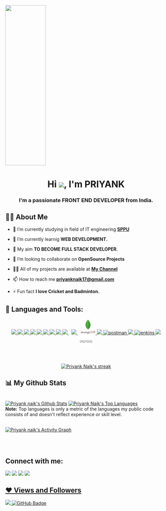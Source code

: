 <a href="#"><img width="50%" height="500px" src="https://deeswebverse.com/wp-content/uploads/2020/11/Programmer.png" height="175px"/></a>

<h1 align="center">Hi <img src="https://raw.githubusercontent.com/MartinHeinz/MartinHeinz/master/wave.gif" width="30px">, I'm PRIYANK</h1>
<h3 align="center">I'm a passionate FRONT END DEVELOPER from India.</h3>


## 🙋‍♂️ About Me

- 🔭 I’m currently studying in field of IT engineering **[SPPU](http://www.unipune.ac.in/)**

- 🌱 I’m currently learnig **WEB DEVELOPMENT.**

- 🌱 My aim **TO BECOME FULL STACK DEVELOPER.**

- 👯 I’m looking to collaborate on **OpenSource Projects**

- 👨‍💻 All of my projects are available at **[My Channel](https://www.youtube.com/channel/UCX26HQPm9aCgvf03yzh3bhg)**

- 📫 How to reach me **priyanknaik17@gmail.com**

- ⚡ Fun fact **I love Cricket and Badminton.**

## 🚀 Languages and Tools:

<p align="center"> 
    <a href="https://www.java.com" target="_blank"> <img src="https://img.icons8.com/color/48/000000/java-coffee-cup-logo.png"/> </a>
    <a href="https://reactjs.org/" target="_blank"> <img src="https://img.icons8.com/color/48/000000/react-native.png"/> </a>
    <a href="https://spring.io/projects/spring-boot" target="_blank"> <img src="https://img.icons8.com/color/48/000000/spring-logo.png"/> </a> 
    <a href="https://developer.mozilla.org/en-US/docs/Web/JavaScript" target="_blank"> <img src="https://img.icons8.com/color/48/000000/javascript.png"/> </a> 
    <a href="https://www.w3.org/html/" target="_blank"> <img src="https://img.icons8.com/color/48/000000/html-5.png"/> </a> 
    <a href="https://www.w3schools.com/css/" target="_blank"> <img src="https://img.icons8.com/color/48/000000/css3.png"/> </a> 
    <a href="https://getbootstrap.com" target="_blank"> <img src="https://img.icons8.com/color/48/000000/bootstrap.png"/> </a> 
    <a href="https://www.python.org" target="_blank"> <img src="https://img.icons8.com/color/48/000000/python.png"/> </a> 
    <a style="padding-right:8px;" href="https://nodejs.org" target="_blank"> <img src="https://img.icons8.com/color/48/000000/nodejs.png"/> </a> 
    <a style="padding-right:8px;" href="https://www.mysql.com/" target="_blank"> <img src="https://img.icons8.com/fluent/50/000000/mysql-logo.png"/> </a>
    <a href="https://www.mongodb.com/" target="_blank"> <img src="https://raw.githubusercontent.com/devicons/devicon/master/icons/mongodb/mongodb-original-wordmark.svg" alt="mongodb" width="48" height="48"/> </a> 
    <a href="https://firebase.google.com/" target="_blank"> <img src="https://img.icons8.com/color/48/000000/firebase.png"/> </a> 
    <a href="https://postman.com" target="_blank"> <img src="https://www.vectorlogo.zone/logos/getpostman/getpostman-icon.svg" alt="postman" width="45" height="45"/> </a>   
    <a href="https://git-scm.com/" target="_blank"> <img src="https://img.icons8.com/color/48/000000/git.png"/> </a> 
    <a href="https://www.jenkins.io" target="_blank"> <img src="https://www.vectorlogo.zone/logos/jenkins/jenkins-icon.svg" alt="jenkins" width="48" height="48"/> </a> 
    <a href="https://redux.js.org" target="_blank"> <img src="https://img.icons8.com/color/48/000000/c-plus-plus-logo.png"/></a>
    <a href="https://expressjs.com" target="_blank"> <img src="https://raw.githubusercontent.com/devicons/devicon/master/icons/express/express-original-wordmark.svg" alt="express" width="40" height="40"/> </a>
</p>

<!-- [![React Badge](https://img.shields.io/badge/-React-61DBFB?style=for-the-badge&labelColor=black&logo=react&logoColor=61DBFB)](#)  [![Javascript Badge](https://img.shields.io/badge/-Javascript-F0DB4F?style=for-the-badge&labelColor=black&logo=javascript&logoColor=F0DB4F)](#) [![Typescript Badge](https://img.shields.io/badge/-Typescript-007acc?style=for-the-badge&labelColor=black&logo=typescript&logoColor=007acc)](#) [![Nodejs Badge](https://img.shields.io/badge/-Nodejs-3C873A?style=for-the-badge&labelColor=black&logo=node.js&logoColor=3C873A)](#) [![GraphQL Badge](https://img.shields.io/badge/-GraphQl-e535ab?style=for-the-badge&labelColor=black&logo=node.js&logoColor=e535ab)](#) -->
<br/>

<p align="center">
    <a href="https://github.com/NAIKPRIYANK/github-readme-streak-stats">
        <img title="🔥 Get streak stats for your profile at git.io/streak-stats" alt="Priyank Naik's streak" src="https://github-readme-streak-stats.herokuapp.com/?user=NAIKPRIYANK&theme=black-ice&hide_border=true&stroke=0000&background=060A0CD0"/>
    </a>
</p>

## 📊 My Github Stats

  <br/>
    <a href="https://github.com/NAIKPRIYANK/github-readme-stats"><img alt="Priyank naik's Github Stats" src="https://github-readme-stats.vercel.app/api?username=NAIKPRIYANK&show_icons=true&count_private=true&theme=react&hide_border=true&bg_color=0D1117" /></a>
  <a href="https://github.com/NAIKPRIYANK/github-readme-stats"><img alt="Priyank Naik's Top Languages" src="https://github-readme-stats.vercel.app/api/top-langs/?username=NAIKPRIYANK&langs_count=8&count_private=true&layout=compact&theme=react&hide_border=true&bg_color=0D1117" /></a>
  <br/>
  <b>Note:</b> Top languages is only a metric of the languages my public code consists of and doesn't reflect experience or skill level.


<br/>
<br/>

<a href="https://github.com/SubhamRaoniar28/github-readme-activity-graph"><img alt="Priyank naik's Activity Graph" src="https://activity-graph.herokuapp.com/graph?username=NAIKPRIYANK&bg_color=0D1117&color=5BCDEC&line=5BCDEC&point=FFFFFF&hide_border=true" /></a>

<br/>
<br/>

## Connect with me:
<p align="left">

<a href = "https://www.linkedin.com/in/priyank-naik-99a695207"><img src="https://img.icons8.com/fluent/48/000000/linkedin.png"/></a>
<a href = "https://twitter.com/PRIYNAIK"><img src="https://img.icons8.com/fluent/48/000000/twitter.png"/></a>
<a href = "https://www.instagram.com/ll__.comrade.__ll"><img src="https://img.icons8.com/fluent/48/000000/instagram-new.png"/></a>
<a href = "https://www.facebook.com/priyank.naik.334"><img src="https://img.icons8.com/color/48/000000/facebook-new.png"/>
</p>

## ❤ Views and Followers
<a href="https://github.com/Meghna-DAS/github-profile-views-counter">
    <img src="https://komarev.com/ghpvc/?username=NAIKPRIYANK">
</a>
<a href="https://github.com/NAIKPRIYANK?tab=followers"><img src="https://img.shields.io/github/followers/NAIKPRIYANK?label=Followers&style=social" alt="GitHub Badge"></a>
